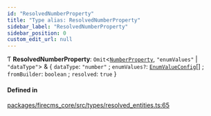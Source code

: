 ```yaml
---
id: "ResolvedNumberProperty"
title: "Type alias: ResolvedNumberProperty"
sidebar_label: "ResolvedNumberProperty"
sidebar_position: 0
custom_edit_url: null
---
```


Ƭ **ResolvedNumberProperty**: `Omit`\<[`NumberProperty`](../interfaces/NumberProperty.md), ``"enumValues"`` \| ``"dataType"``\> & \{ `dataType`: ``"number"`` ; `enumValues?`: [`EnumValueConfig`](EnumValueConfig.md)[] ; `fromBuilder`: `boolean` ; `resolved`: ``true``  }

#### Defined in

[packages/firecms_core/src/types/resolved_entities.ts:65](https://github.com/FireCMSco/firecms/blob/d45f3739/packages/firecms_core/src/types/resolved_entities.ts#L65)
